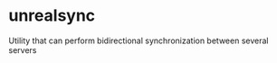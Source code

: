 unrealsync
==========

Utility that can perform bidirectional synchronization between several servers